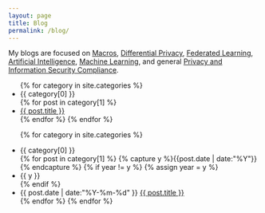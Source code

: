 ```yaml
---
layout: page
title: Blog
permalink: /blog/
---
```


My blogs are focused on <a href="/categories/#macros" style="font-weight:normal;"> Macros</a>, <a href="/categories/#diferentialprivacy" style="font-weight:normal;"> Differential Privacy</a>, <a href="/categories/#federatedlearning" style="font-weight:normal;"> Federated Learning</a>, <a href="/categories/#ai" style="font-weight:normal;"> Artificial Intelligence</a>, <a href="/categories/#machinelearning" style="font-weight:normal;"> Machine Learning</a>, and general <a href="/categories/#Compliance" style="font-weight:normal;"> Privacy and Information Security Compliance</a>.

<ul class="listing">
{% for category in site.categories %}
  <li class="listing-seperator">{{ category[0] }}</li>
    {% for post in category[1] %}
      <li class="listing-item">
        <a href="{{ post.url }}" title="{{ post.title}}">{{ post.title }}</a>
      </li>
    {% endfor %}
{% endfor %}

{% for category in site.categories %}
  <li class="listing-seperator"> {{ category[0] }}</li>
  {% for post in category[1] %}
    {% capture y %}{{post.date | date:"%Y"}}{% endcapture %}
    {% if year != y %}
      {% assign year = y %}
      <li class="listing-seperator">{{ y }}</li>
    {% endif %}
    <li class="listing-item">
      <time datetime="{{ post.date | date:"%Y-%m-%d" }}">{{ post.date | date:"%Y-%m-%d" }}</time>
      <a href="{{ post.url }}" title="{{ post.title }}">{{ post.title }}</a>
    </li>
  {% endfor %}
{% endfor %}
</ul>
